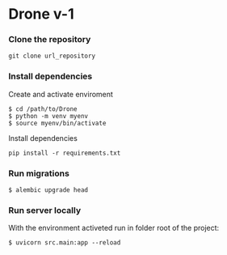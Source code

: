 # Drone v-1
### Clone the repository
```shell
git clone url_repository
```
### Install dependencies
Create and activate enviroment
```shell
$ cd /path/to/Drone
$ python -m venv myenv
$ source myenv/bin/activate
```


Install dependencies
```shell
pip install -r requirements.txt
```


### Run migrations
```shel
$ alembic upgrade head
```

### Run server locally
With the environment activeted run in folder root of the project:
```shell
$ uvicorn src.main:app --reload
```
